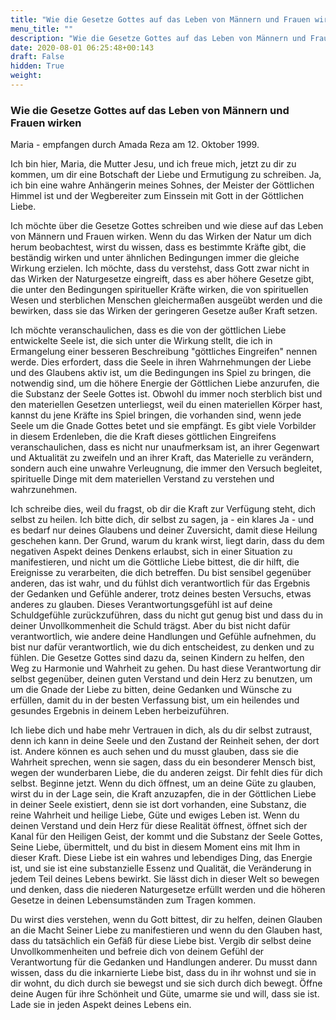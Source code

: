 ```yaml
---
title: "Wie die Gesetze Gottes auf das Leben von Männern und Frauen wirken"
menu_title: ""
description: "Wie die Gesetze Gottes auf das Leben von Männern und Frauen wirken"
date: 2020-08-01 06:25:48+00:143
draft: False
hidden: True
weight:
---
```

### Wie die Gesetze Gottes auf das Leben von Männern und Frauen wirken

Maria - empfangen durch Amada Reza am 12. Oktober 1999.

Ich bin hier, Maria, die Mutter Jesu, und ich freue mich, jetzt zu dir zu kommen, um dir eine Botschaft der Liebe und Ermutigung zu schreiben. Ja, ich bin eine wahre Anhängerin meines Sohnes, der Meister der Göttlichen Himmel ist und der Wegbereiter zum Einssein mit Gott in der Göttlichen Liebe.

Ich möchte über die Gesetze Gottes schreiben und wie diese auf das Leben von Männern und Frauen wirken. Wenn du das Wirken der Natur um dich herum beobachtest, wirst du wissen, dass es bestimmte Kräfte gibt, die beständig wirken und unter ähnlichen Bedingungen immer die gleiche Wirkung erzielen. Ich möchte, dass du verstehst, dass Gott zwar nicht in das Wirken der Naturgesetze eingreift, dass es aber höhere Gesetze gibt, die unter den Bedingungen spiritueller Kräfte wirken, die von spirituellen Wesen und sterblichen Menschen gleichermaßen ausgeübt werden und die bewirken, dass sie das Wirken der geringeren Gesetze außer Kraft setzen.

Ich möchte veranschaulichen, dass es die von der göttlichen Liebe entwickelte Seele ist, die sich unter die Wirkung stellt, die ich in Ermangelung einer besseren Beschreibung "göttliches Eingreifen" nennen werde. Dies erfordert, dass die Seele in ihren Wahrnehmungen der Liebe und des Glaubens aktiv ist, um die Bedingungen ins Spiel zu bringen, die notwendig sind, um die höhere Energie der Göttlichen Liebe anzurufen, die die Substanz der Seele Gottes ist. Obwohl du immer noch sterblich bist und den materiellen Gesetzen unterliegst, weil du einen materiellen Körper hast, kannst du jene Kräfte ins Spiel bringen, die vorhanden sind, wenn jede Seele um die Gnade Gottes betet und sie empfängt. Es gibt viele Vorbilder in diesem Erdenleben, die die Kraft dieses göttlichen Eingreifens veranschaulichen, dass es nicht nur unaufmerksam ist, an ihrer Gegenwart und Aktualität zu zweifeln und an ihrer Kraft, das Materielle zu verändern, sondern auch eine unwahre Verleugnung, die immer den Versuch begleitet, spirituelle Dinge mit dem materiellen Verstand zu verstehen und wahrzunehmen.

Ich schreibe dies, weil du fragst, ob dir die Kraft zur Verfügung steht, dich selbst zu heilen. Ich bitte dich, dir selbst zu sagen, ja - ein klares Ja - und es bedarf nur deines Glaubens und deiner Zuversicht, damit diese Heilung geschehen kann. Der Grund, warum du krank wirst, liegt darin, dass du dem negativen Aspekt deines Denkens erlaubst, sich in einer Situation zu manifestieren, und nicht um die Göttliche Liebe bittest, die dir hilft, die Ereignisse zu verarbeiten, die dich betreffen. Du bist sensibel gegenüber anderen, das ist wahr, und du fühlst dich verantwortlich für das Ergebnis der Gedanken und Gefühle anderer, trotz deines besten Versuchs, etwas anderes zu glauben. Dieses Verantwortungsgefühl ist auf deine Schuldgefühle zurückzuführen, dass du nicht gut genug bist und dass du in deiner Unvollkommenheit die Schuld trägst. Aber du bist nicht dafür verantwortlich, wie andere deine Handlungen und Gefühle aufnehmen, du bist nur dafür verantwortlich, wie du dich entscheidest, zu denken und zu fühlen. Die Gesetze Gottes sind dazu da, seinen Kindern zu helfen, den Weg zu Harmonie und Wahrheit zu gehen. Du hast diese Verantwortung dir selbst gegenüber, deinen guten Verstand und dein Herz zu benutzen, um um die Gnade der Liebe zu bitten, deine Gedanken und Wünsche zu erfüllen, damit du in der besten Verfassung bist, um ein heilendes und gesundes Ergebnis in deinem Leben herbeizuführen.

Ich liebe dich und habe mehr Vertrauen in dich, als du dir selbst zutraust, denn ich kann in deine Seele und den Zustand der Reinheit sehen, der dort ist. Andere können es auch sehen und du musst glauben, dass sie die Wahrheit sprechen, wenn sie sagen, dass du ein besonderer Mensch bist, wegen der wunderbaren Liebe, die du anderen zeigst. Dir fehlt dies für dich selbst. Beginne jetzt. Wenn du dich öffnest, um an deine Güte zu glauben, wirst du in der Lage sein, die Kraft anzuzapfen, die in der Göttlichen Liebe in deiner Seele existiert, denn sie ist dort vorhanden, eine Substanz, die reine Wahrheit und heilige Liebe, Güte und ewiges Leben ist. Wenn du deinen Verstand und dein Herz für diese Realität öffnest, öffnet sich der Kanal für den Heiligen Geist, der kommt und die Substanz der Seele Gottes, Seine Liebe, übermittelt, und du bist in diesem Moment eins mit Ihm in dieser Kraft. Diese Liebe ist ein wahres und lebendiges Ding, das Energie ist, und sie ist eine substanzielle Essenz und Qualität, die Veränderung in jedem Teil deines Lebens bewirkt. Sie lässt dich in dieser Welt so bewegen und denken, dass die niederen Naturgesetze erfüllt werden und die höheren Gesetze in deinen Lebensumständen zum Tragen kommen.

Du wirst dies verstehen, wenn du Gott bittest, dir zu helfen, deinen Glauben an die Macht Seiner Liebe zu manifestieren und wenn du den Glauben hast, dass du tatsächlich ein Gefäß für diese Liebe bist. Vergib dir selbst deine Unvollkommenheiten und befreie dich von deinem Gefühl der Verantwortung für die Gedanken und Handlungen anderer. Du musst dann wissen, dass du die inkarnierte Liebe bist, dass du in ihr wohnst und sie in dir wohnt, du dich durch sie bewegst und sie sich durch dich bewegt. Öffne deine Augen für ihre Schönheit und Güte, umarme sie und will, dass sie ist. Lade sie in jeden Aspekt deines Lebens ein.
